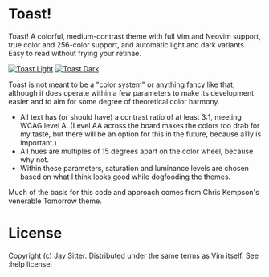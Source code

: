 # Toast!

Toast! A colorful, medium-contrast theme with full Vim and Neovim support, true
color and 256-color support, and automatic light and dark variants. Easy to read
without frying your retinae.

[![Toast Light](https://live.staticflickr.com/65535/50524666302_4e8a95d332_b.jpg)](https://flic.kr/p/2jYG83f)
[![Toast Dark](https://live.staticflickr.com/65535/50524666187_e1ecd3b905_b.jpg)](https://flic.kr/p/2jYG81g)

Toast is not meant to be a "color system" or anything fancy like that,
although it does operate within a few parameters to make its development
easier and to aim for some degree of theoretical color harmony.

- All text has (or should have) a contrast ratio of at least 3:1, meeting WCAG
  level A. (Level AA across the board makes the colors too drab for my taste,
  but there will be an option for this in the future, because a11y is
  important.)
- All hues are multiples of 15 degrees apart on the color wheel, because why
  not.
- Within these parameters, saturation and luminance levels are chosen based on
  what I think looks good while dogfooding the themes.

Much of the basis for this code and approach comes from Chris Kempson's
venerable Tomorrow theme.

# License

Copyright (c) Jay Sitter. Distributed under the same terms as Vim itself. See
:help license.
